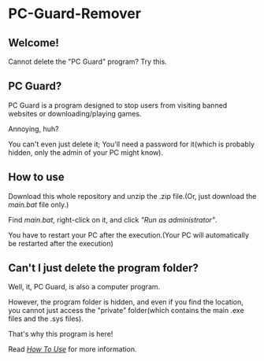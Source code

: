 # PC-Guard-Remover

## Welcome!
Cannot delete the "PC Guard" program? Try this.

## PC Guard?
PC Guard is a program designed to stop users from visiting banned websites or downloading/playing games.

Annoying, huh?

You can't even just delete it; You'll need a password for it(which is probably hidden, only the admin of your PC might know).

## How to use
Download this whole repository and unzip the .zip file.(Or, just download the *main.bat* file only.)

Find *main.bat*, right-click on it, and click *"Run as administrator"*.

You have to restart your PC after the execution.(Your PC will automatically be restarted after the execution)

## Can't I just delete the program folder?
Well, it, PC Guard, is also a computer program.

However, the program folder is hidden, and even if you find the location, you cannot just access the "private" folder(which contains the main .exe files and the .sys files).

That's why this program is here!

Read [*How To Use*](#how-to-use) for more information.
